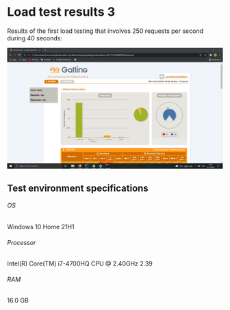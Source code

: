 # Load test results 3

Results of the first load testing that involves 250 requests per second during 40 seconds:

![Load test result 3](load_test_result3.PNG)

## Test environment specifications
###### OS
Windows 10 Home 21H1
###### Processor
Intel(R) Core(TM) i7-4700HQ CPU @ 2.40GHz   2.39
###### RAM
16.0 GB
